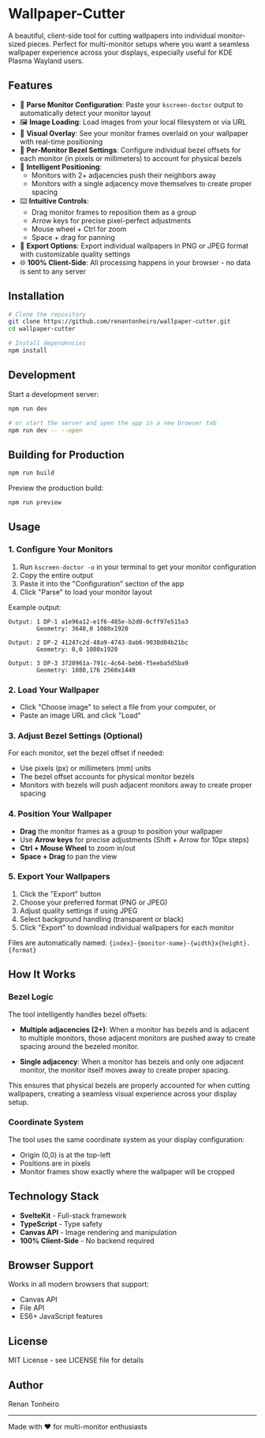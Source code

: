 # Wallpaper-Cutter

A beautiful, client-side tool for cutting wallpapers into individual monitor-sized pieces. Perfect for multi-monitor setups where you want a seamless wallpaper experience across your displays, especially useful for KDE Plasma Wayland users.

## Features

- 🎨 **Parse Monitor Configuration**: Paste your `kscreen-doctor` output to automatically detect your monitor layout
- 🖼️ **Image Loading**: Load images from your local filesystem or via URL
- 📐 **Visual Overlay**: See your monitor frames overlaid on your wallpaper with real-time positioning
- 🔧 **Per-Monitor Bezel Settings**: Configure individual bezel offsets for each monitor (in pixels or millimeters) to account for physical bezels
- 🎯 **Intelligent Positioning**: 
  - Monitors with 2+ adjacencies push their neighbors away
  - Monitors with a single adjacency move themselves to create proper spacing
- ⌨️ **Intuitive Controls**:
  - Drag monitor frames to reposition them as a group
  - Arrow keys for precise pixel-perfect adjustments
  - Mouse wheel + Ctrl for zoom
  - Space + drag for panning
- 💾 **Export Options**: Export individual wallpapers in PNG or JPEG format with customizable quality settings
- 🌐 **100% Client-Side**: All processing happens in your browser - no data is sent to any server

## Installation

```bash
# Clone the repository
git clone https://github.com/renantonheiro/wallpaper-cutter.git
cd wallpaper-cutter

# Install dependencies
npm install
```

## Development

Start a development server:

```bash
npm run dev

# or start the server and open the app in a new browser tab
npm run dev -- --open
```

## Building for Production

```bash
npm run build
```

Preview the production build:

```bash
npm run preview
```

## Usage

### 1. Configure Your Monitors

1. Run `kscreen-doctor -o` in your terminal to get your monitor configuration
2. Copy the entire output
3. Paste it into the "Configuration" section of the app
4. Click "Parse" to load your monitor layout

Example output:
```
Output: 1 DP-1 a1e96a12-e1f6-485e-b2d0-0cff97e515a3
        Geometry: 3640,0 1080x1920

Output: 2 DP-2 41247c2d-48a9-4743-8ab6-9038d04b21bc
        Geometry: 0,0 1080x1920

Output: 3 DP-3 3720961a-791c-4c64-beb6-f5eeba5d5ba9
        Geometry: 1080,176 2560x1440
```

### 2. Load Your Wallpaper

- Click "Choose image" to select a file from your computer, or
- Paste an image URL and click "Load"

### 3. Adjust Bezel Settings (Optional)

For each monitor, set the bezel offset if needed:
- Use pixels (px) or millimeters (mm) units
- The bezel offset accounts for physical monitor bezels
- Monitors with bezels will push adjacent monitors away to create proper spacing

### 4. Position Your Wallpaper

- **Drag** the monitor frames as a group to position your wallpaper
- Use **Arrow keys** for precise adjustments (Shift + Arrow for 10px steps)
- **Ctrl + Mouse Wheel** to zoom in/out
- **Space + Drag** to pan the view

### 5. Export Your Wallpapers

1. Click the "Export" button
2. Choose your preferred format (PNG or JPEG)
3. Adjust quality settings if using JPEG
4. Select background handling (transparent or black)
5. Click "Export" to download individual wallpapers for each monitor

Files are automatically named: `{index}-{monitor-name}-{width}x{height}.{format}`

## How It Works

### Bezel Logic

The tool intelligently handles bezel offsets:

- **Multiple adjacencies (2+)**: When a monitor has bezels and is adjacent to multiple monitors, those adjacent monitors are pushed away to create spacing around the bezeled monitor.

- **Single adjacency**: When a monitor has bezels and only one adjacent monitor, the monitor itself moves away to create proper spacing.

This ensures that physical bezels are properly accounted for when cutting wallpapers, creating a seamless visual experience across your display setup.

### Coordinate System

The tool uses the same coordinate system as your display configuration:
- Origin (0,0) is at the top-left
- Positions are in pixels
- Monitor frames show exactly where the wallpaper will be cropped

## Technology Stack

- **SvelteKit** - Full-stack framework
- **TypeScript** - Type safety
- **Canvas API** - Image rendering and manipulation
- **100% Client-Side** - No backend required

## Browser Support

Works in all modern browsers that support:
- Canvas API
- File API
- ES6+ JavaScript features

## License

MIT License - see LICENSE file for details

## Author

Renan Tonheiro

---

Made with ❤️ for multi-monitor enthusiasts
